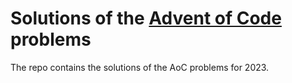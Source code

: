 # Solutions of the [Advent of Code](https://adventofcode.com/) problems

The repo contains the solutions of the AoC problems for 2023.
